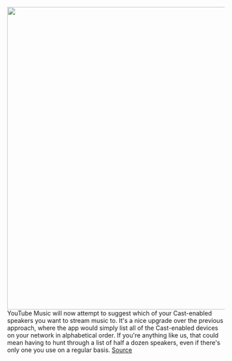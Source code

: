 <img src='https://cdn.vox-cdn.com/thumbor/U5qENDH3_nlPTu2BMvS4_9a2DDU=/0x0:1080x720/1200x800/filters:focal(440x220:612x392)/cdn.vox-cdn.com/uploads/chorus_image/image/70908112/Screenshot_20220524_200512.0.jpg' width='700px' /><br/>
YouTube Music will now attempt to suggest which of your Cast-enabled speakers you want to stream music to. It's a nice upgrade over the previous approach, where the app would simply list all of the Cast-enabled devices on your network in alphabetical order. If you're anything like us, that could mean having to hunt through a list of half a dozen speakers, even if there's only one you use on a regular basis.
<a href='https://www.theverge.com/2022/5/25/23140986/youtube-music-suggested-google-chromecast-cast'> Source <a/>